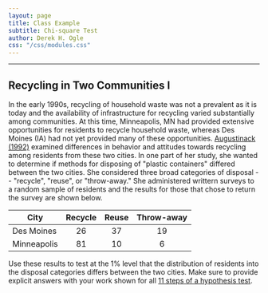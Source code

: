 ```yaml
---
layout: page
title: Class Example
subtitle: Chi-square Test
author: Derek H. Ogle
css: "/css/modules.css"
---
```


----

## Recycling in Two Communities I
In the early 1990s, recycling of household waste was not a prevalent as it is today and the availability of infrastructure for recycling varied substantially among communities. At this time, Minneapolis, MN had provided extensive opportunities for residents to recycle household waste, whereas Des Moines (IA) had not yet provided many of these opportunities. [Augustinack (1992)](https://lib.dr.iastate.edu/cgi/viewcontent.cgi?article=17920&context=rtd) examined differences in behavior and attitudes towards recycling among residents from these two cities. In one part of her study, she wanted to determine if methods for disposing of "plastic containers" differed between the two cities. She considered three broad categories of disposal -- "recycle", "reuse", or "throw-away." She administered writtern surveys to a random sample of residents and the results for those that chose to return the survey are shown below.

| City        | Recycle | Reuse | Throw-away |
|-------------|:-------:|:-----:|:----------:|
| Des Moines  |    26   |   37  |     19     |
| Minneapolis |    81   |   10  |      6     |

Use these results to test at the 1% level that the distribution of residents into the disposal categories differs between the two cities. Make sure to provide explicit answers with your work shown for all [11 steps of a hypothesis test](../11-steps.html).
